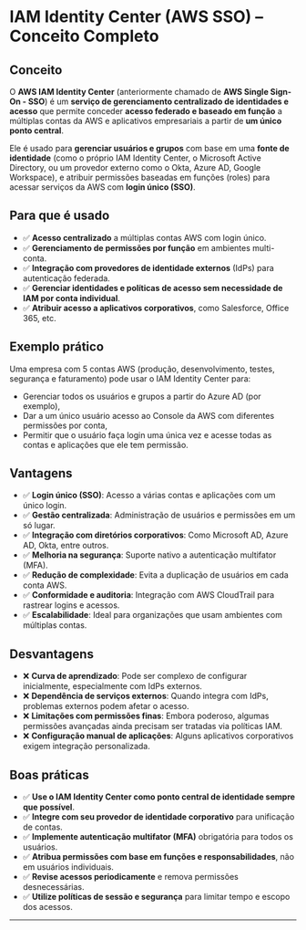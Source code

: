 # IAM Identity Center (AWS SSO) – Conceito Completo

## Conceito

O **AWS IAM Identity Center** (anteriormente chamado de **AWS Single Sign-On - SSO**) é um **serviço de gerenciamento centralizado de identidades e acesso** que permite conceder **acesso federado e baseado em função** a múltiplas contas da AWS e aplicativos empresariais a partir de **um único ponto central**.

Ele é usado para **gerenciar usuários e grupos** com base em uma **fonte de identidade** (como o próprio IAM Identity Center, o Microsoft Active Directory, ou um provedor externo como o Okta, Azure AD, Google Workspace), e atribuir permissões baseadas em funções (roles) para acessar serviços da AWS com **login único (SSO)**.

## Para que é usado

- ✅ **Acesso centralizado** a múltiplas contas AWS com login único.
- ✅ **Gerenciamento de permissões por função** em ambientes multi-conta.
- ✅ **Integração com provedores de identidade externos** (IdPs) para autenticação federada.
- ✅ **Gerenciar identidades e políticas de acesso sem necessidade de IAM por conta individual**.
- ✅ **Atribuir acesso a aplicativos corporativos**, como Salesforce, Office 365, etc.

## Exemplo prático

Uma empresa com 5 contas AWS (produção, desenvolvimento, testes, segurança e faturamento) pode usar o IAM Identity Center para:
- Gerenciar todos os usuários e grupos a partir do Azure AD (por exemplo),
- Dar a um único usuário acesso ao Console da AWS com diferentes permissões por conta,
- Permitir que o usuário faça login uma única vez e acesse todas as contas e aplicações que ele tem permissão.

## Vantagens

- ✅ **Login único (SSO)**: Acesso a várias contas e aplicações com um único login.
- ✅ **Gestão centralizada**: Administração de usuários e permissões em um só lugar.
- ✅ **Integração com diretórios corporativos**: Como Microsoft AD, Azure AD, Okta, entre outros.
- ✅ **Melhoria na segurança**: Suporte nativo a autenticação multifator (MFA).
- ✅ **Redução de complexidade**: Evita a duplicação de usuários em cada conta AWS.
- ✅ **Conformidade e auditoria**: Integração com AWS CloudTrail para rastrear logins e acessos.
- ✅ **Escalabilidade**: Ideal para organizações que usam ambientes com múltiplas contas.

## Desvantagens

- ❌ **Curva de aprendizado**: Pode ser complexo de configurar inicialmente, especialmente com IdPs externos.
- ❌ **Dependência de serviços externos**: Quando integra com IdPs, problemas externos podem afetar o acesso.
- ❌ **Limitações com permissões finas**: Embora poderoso, algumas permissões avançadas ainda precisam ser tratadas via políticas IAM.
- ❌ **Configuração manual de aplicações**: Alguns aplicativos corporativos exigem integração personalizada.

## Boas práticas

- ✅ **Use o IAM Identity Center como ponto central de identidade sempre que possível**.
- ✅ **Integre com seu provedor de identidade corporativo** para unificação de contas.
- ✅ **Implemente autenticação multifator (MFA)** obrigatória para todos os usuários.
- ✅ **Atribua permissões com base em funções e responsabilidades**, não em usuários individuais.
- ✅ **Revise acessos periodicamente** e remova permissões desnecessárias.
- ✅ **Utilize políticas de sessão e segurança** para limitar tempo e escopo dos acessos.

---

